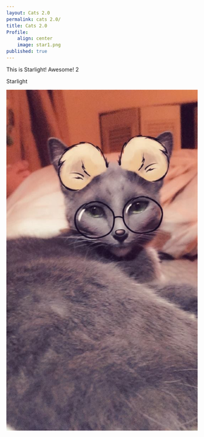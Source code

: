 ```yaml
---
layout: Cats 2.0
permalink: cats 2.0/
title: Cats 2.0
Profile: 
    align: center
    image: star1.png
published: true
---
```


This is Starlight! Awesome! 2

<!DOCTYPE html>
<html>
<body>
    <div>
        
Starlight
        
<img src="cats_images/starlight.jpg" sizes="600x600"><a href="cats.html"></a>

</div>
</body>
</html>